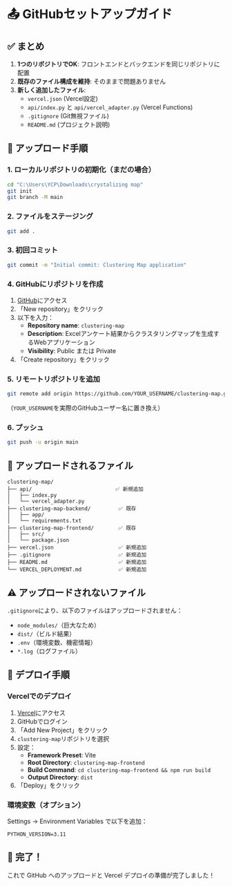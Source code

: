 # 📤 GitHubセットアップガイド

## ✅ まとめ

1. **1つのリポジトリでOK**: フロントエンドとバックエンドを同じリポジトリに配置
2. **既存のファイル構成を維持**: そのままで問題ありません
3. **新しく追加したファイル**:
   - `vercel.json` (Vercel設定)
   - `api/index.py` と `api/vercel_adapter.py` (Vercel Functions)
   - `.gitignore` (Git無視ファイル)
   - `README.md` (プロジェクト説明)

## 🚀 アップロード手順

### 1. ローカルリポジトリの初期化（まだの場合）

```bash
cd "C:\Users\YCP\Downloads\crystalizing map"
git init
git branch -M main
```

### 2. ファイルをステージング

```bash
git add .
```

### 3. 初回コミット

```bash
git commit -m "Initial commit: Clustering Map application"
```

### 4. GitHubにリポジトリを作成

1. [GitHub](https://github.com)にアクセス
2. 「New repository」をクリック
3. 以下を入力：
   - **Repository name**: `clustering-map`
   - **Description**: Excelアンケート結果からクラスタリングマップを生成するWebアプリケーション
   - **Visibility**: Public または Private
4. 「Create repository」をクリック

### 5. リモートリポジトリを追加

```bash
git remote add origin https://github.com/YOUR_USERNAME/clustering-map.git
```

（`YOUR_USERNAME`を実際のGitHubユーザー名に置き換え）

### 6. プッシュ

```bash
git push -u origin main
```

## 📁 アップロードされるファイル

```
clustering-map/
├── api/                           ✅ 新規追加
│   ├── index.py
│   └── vercel_adapter.py
├── clustering-map-backend/         ✅ 既存
│   ├── app/
│   └── requirements.txt
├── clustering-map-frontend/        ✅ 既存
│   ├── src/
│   └── package.json
├── vercel.json                     ✅ 新規追加
├── .gitignore                      ✅ 新規追加
├── README.md                       ✅ 新規追加
└── VERCEL_DEPLOYMENT.md            ✅ 新規追加
```

## ⚠️ アップロードされないファイル

`.gitignore`により、以下のファイルはアップロードされません：
- `node_modules/`（巨大なため）
- `dist/`（ビルド結果）
- `.env`（環境変数、機密情報）
- `*.log`（ログファイル）

## 🔄 デプロイ手順

### Vercelでのデプロイ

1. [Vercel](https://vercel.com)にアクセス
2. GitHubでログイン
3. 「Add New Project」をクリック
4. `clustering-map`リポジトリを選択
5. 設定：
   - **Framework Preset**: Vite
   - **Root Directory**: `clustering-map-frontend`
   - **Build Command**: `cd clustering-map-frontend && npm run build`
   - **Output Directory**: `dist`
6. 「Deploy」をクリック

### 環境変数（オプション）

Settings → Environment Variables で以下を追加：
```
PYTHON_VERSION=3.11
```

## 🎉 完了！

これで GitHub へのアップロードと Vercel デプロイの準備が完了しました！

